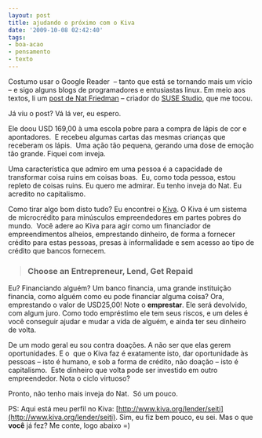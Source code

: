 ```yaml
---
layout: post
title: ajudando o próximo com o Kiva
date: '2009-10-08 02:42:40'
tags:
- boa-acao
- pensamento
- texto
---
```



Costumo usar o Google Reader  – tanto que está se tornando mais um vício – e sigo alguns blogs de programadores e entusiastas linux. Em meio aos textos, li um [post de Nat Friedman](http://nat.org/blog/2009/10/pencils-for-kids/) – criador do [SUSE Studio](http://susestudio.com/), que me tocou.

Já viu o post? Vá lá ver, eu espero.

Ele doou USD 169,00 à uma escola pobre para a compra de lápis de cor e apontadores.  E recebeu algumas cartas das mesmas crianças que receberam os lápis.  Uma ação tão pequena, gerando uma dose de emoção tão grande. Fiquei com inveja.

Uma característica que admiro em uma pessoa é a capacidade de transformar coisa ruins em coisas boas.  Eu, como toda pessoa, estou repleto de coisas ruins. Eu quero me admirar. Eu tenho inveja do Nat. Eu acredito no capitalismo.

Como tirar algo bom disto tudo? Eu encontrei o [Kiva](http://www.kiva.org). O Kiva é um sistema de microcrédito para minúsculos empreendedores em partes pobres do mundo.  Você adere ao Kiva para agir como um financiador de empreendimentos alheios, emprestando dinheiro, de forma a fornecer crédito para estas pessoas, presas à informalidade e sem acesso ao tipo de crédito que bancos fornecem.

> ### Choose an Entrepreneur, Lend, Get Repaid

Eu? Financiando alguém? Um banco financia, uma grande instituição financia, como alguém como eu pode financiar alguma coisa? Ora, emprestando o valor de USD25,00! Note o **emprestar**. Ele será devolvido, com algum juro. Como todo empréstimo ele tem seus riscos, e um deles é você conseguir ajudar e mudar a vida de alguém, e ainda ter seu dinheiro de volta.

De um modo geral eu sou contra doações. A não ser que elas gerem oportunidades. E o  que o Kiva faz é exatamente isto, dar oportunidade às pessoas – isto é humano, e sob a forma de crédito, não doação – isto é capitalismo.  Este dinheiro que volta pode ser investido em outro empreendedor. Nota o ciclo virtuoso?

Pronto, não tenho mais inveja do Nat.  Só um pouco.

PS: Aqui está meu perfil no Kiva: [http://www.kiva.org/lender/seiti](http://www.kiva.org/lender/seiti). Sim, eu fiz bem pouco, eu sei. Mas o que **você** já fez? Me conte, logo abaixo =)


